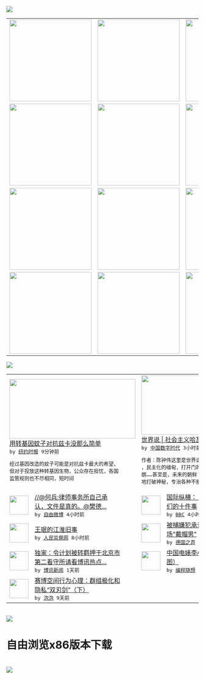

<a href="https://github.com/greatfire/z/raw/master/FreeBrowser.apk"><img src="https://raw.githubusercontent.com/greatfire/wiki/master/x/header.png" /></a><table><tr><td width="262" align="center" valign="center"><a href="https://github.com/greatfire/wiki/wiki/nyt" title="纽约时报中文网 国际纵览"><img src="https://raw.githubusercontent.com/greatfire/wiki/master/x/nyt_flag.png" width="215"/></a></td><td width="262" align="center" valign="center"><a href="https://github.com/greatfire/wiki/wiki/dw" title=""><img src="https://raw.githubusercontent.com/greatfire/wiki/master/x/dw_flag.png" width="215"/></a></td><td width="262" align="center" valign="center"><a href="https://github.com/greatfire/wiki/wiki/rmjd" title=""><img src="https://raw.githubusercontent.com/greatfire/wiki/master/x/rmjd_flag.png" width="215"/></a></td></tr><tr><td width="262" align="center" valign="center"><a href="https://github.com/paopaonetizen/website" title="泡泡 - 未经审查的互联网信息"><img src="https://raw.githubusercontent.com/greatfire/wiki/master/x/pp_flag.png" width="215"/></a></td><td width="262" align="center" valign="center"><a href="https://github.com/getlantern/mirror" title="以及自由微博和GreatFire.org官方中文论坛"><img src="https://raw.githubusercontent.com/greatfire/wiki/master/x/lantern_flag.png" width="215"/></a></td><td width="262" align="center" valign="center"><a href="https://github.com/cdtmirrors/m/" title=""><img src="https://raw.githubusercontent.com/greatfire/wiki/master/x/cdt_flag.png" width="215"/></a></td></tr><tr><td width="262" align="center" valign="center"><a href="https://github.com/program-think/blog" title="编程随想的博客"><img src="https://raw.githubusercontent.com/greatfire/wiki/master/x/pt_flag.png" width="215"/></a></td><td width="262" align="center" valign="center"><a href="https://github.com/greatfire/wiki/wiki/bbc" title=""><img src="https://raw.githubusercontent.com/greatfire/wiki/master/x/bbc_flag.png" width="215"/></a></td><td width="262" align="center" valign="center"><a href="https://github.com/freeweibo/s" title="自由微博 - 匿名和不受屏蔽的新浪微博搜索"><img src="https://raw.githubusercontent.com/greatfire/wiki/master/x/fw_flag.png" width="215"/></a></td></tr><tr><td width="262" align="center" valign="center"><a href="https://github.com/greatfire/wiki/wiki/google" title=""><img src="https://raw.githubusercontent.com/greatfire/wiki/master/x/google_flag.png" width="215"/></a></td><td width="262" align="center" valign="center"><a href="https://github.com/bxnews/boxun" title=""><img src="https://raw.githubusercontent.com/greatfire/wiki/master/x/bx_flag.png" width="215"/></a></td><td width="262" align="center" valign="center"><a href="https://github.com/greatfire/wiki/wiki/open-source" title="欢迎访问GreatFire.org开发者项目网站"><img src="https://raw.githubusercontent.com/greatfire/wiki/master/x/open-source_flag.png" width="215"/></a></td></tr></table><img src="https://raw.githubusercontent.com/greatfire/wiki/master/x/newsfeed text.png" /><table cols="4"><tr><td colspan="2" width="380"><a href="https://d3qlz4p8smvoli.cloudfront.net/opinion/20160410/c10fedoroff/"><img src="http://static01.nyt.com/images/2016/04/06/opinion/06fedoroffWeb/06fedoroffWeb-articleLarge.jpg" width="330" height="156"/></a></br><a href="https://d3qlz4p8smvoli.cloudfront.net/opinion/20160410/c10fedoroff/">用转基因蚊子对抗兹卡没那么简单</a></br><kbd> by <a href="http://m.cn.nytimes.com/">纽约时报</a> 9分钟前 </kbd></br><pre>经过基因改造的蚊子可能是对抗兹卡最大的希望，<br/>但对于投放这种转基因生物，公众存在担忧，各国<br/>监管规则也不尽相同，短时间</pre></td><td colspan="2" width="380"><a href="https://chinadigitaltimes.net/chinese/2016/04/%E4%B8%96%E7%95%8C%E8%AF%B4-%E7%A4%BE%E4%BC%9A%E4%B8%BB%E4%B9%89%E5%93%88%E7%93%A6%E9%82%A3%E5%89%AA%E5%BD%B1/"><img src="https://raw.githubusercontent.com/greatfire/wiki/master/x/cdt_logo_b.png" width="330" height="156"/></a></br><a href="https://chinadigitaltimes.net/chinese/2016/04/%E4%B8%96%E7%95%8C%E8%AF%B4-%E7%A4%BE%E4%BC%9A%E4%B8%BB%E4%B9%89%E5%93%88%E7%93%A6%E9%82%A3%E5%89%AA%E5%BD%B1/">世界说 | 社会主义哈瓦那剪影</a></br><kbd> by <a href="http://chinadigitaltimes.net/chinese/">中国数字时代</a> 3小时前 </kbd></br><pre>作者：陈钟伟这里是世界说#开放中的国家#系列<br/>，民主化的缅甸，打开门的古巴，核协议以后的伊<br/>朗……甚至是，未来的朝鲜？我们的目标是，残忍<br/>地打破神秘，专治各种不服。△...</pre></td></tr><tr><td><img src="https://raw.githubusercontent.com/greatfire/wiki/master/x/fw_logo.png" width="50" height="50"/></td><td width="280"><a href="https://freeweibo.com/weibo/3962600850782434">//@何兵:律师事务所自己承<br/>认，文件是真的。@樊德...</a></br><kbd> by <a href="https://freeweibo.com/">自由微博</a> 4小时前 </kbd></td><td><img src="http://a.files.bbci.co.uk/worldservice/live/assets/images/2016/04/07/160407040422_mossack_fonseca_panama_144x81_afp_nocredit.jpg" width="50" height="50"/></td><td width="280"><a href="http://www.bbc.com/zhongwen/simp/world_outlook/2016/04/160409_panama_papers_ten_things_learnt">国际纵横： 巴拿马文件告诉我<br/>们的十件事</a></br><kbd> by <a href="http://www.bbc.co.uk/zhongwen/simp">BBC</a> 4小时前 </kbd></td></tr><tr><td><img src="http://www.rmjdw.com/uploads/allimg/160409/1UHT201-0.jpg" width="50" height="50"/></td><td width="280"><a href="http://www.rmjdw.com//fazhibobao/20160409/15524.html">王珉的江淮旧事 </a></br><kbd> by <a href="http://www.rmjdw.com/">人民监督网</a> 8小时前 </kbd></td><td><img src="http://www.dw.com/image/0,,18874176_302,00.jpg" width="50" height="50"/></td><td width="280"><a href="http://dw.com/p/1ISdc?maca=chi-GK-text-greatfire-all-chinese-15625-xml-mrss">被捕嫌犯承认自己是布鲁塞尔机<br/>场"戴帽男"</a></br><kbd> by <a href="http://dw.de">德国之声</a> 9小时前 </kbd></td></tr><tr><td><img src="https://raw.githubusercontent.com/greatfire/wiki/master/x/bx_logo.png" width="50" height="50"/></td><td width="280"><a href="http://www.boxun.com/news/gb/china/2016/04/201604090907.shtml">独家：令计划被转羁押于北京市<br/>第二看守所请看博讯热点...</a></br><kbd> by <a href="http://www.boxun.com">博讯新闻</a> 1天前 </kbd></td><td><img src="http://lh3.googleusercontent.com/OgFn3fwwN9sT_nICoDfR3FIMC3TfA-gtLmNyDUzvkoXb84Z2I_5hoAffukl0asxN2XlQwfNg1Yx_5Knuo1OGF0iqONslT0CoZPKm-YmCopliweAZa94bkNqKsqCvBSwpA6fVekxpJC8" width="50" height="50"/></td><td width="280"><a href="http://feedproxy.google.com/~r/programthink/~3/a0gAJlmeS3g/Li-Xiaolin.html">中国电婊李小琳的精彩人生（多<br/>图）</a></br><kbd> by <a href="http://program-think.blogspot.com">编程随想</a> 2天前 </kbd></td></tr><tr><td><img src="https://pao-pao.net/sites/pao-pao.net/files/styles/large/public/xia_pian_wen_zhong_tu_.jpg?itok=PbTXxyjR" width="50" height="50"/></td><td width="280"><a href="https://pao-pao.net/article/684">赛博空间行为心理：群组极化和<br/>隐私“双刃剑”（下）</a></br><kbd> by <a href="https://pao-pao.net">泡泡</a> 9天前 </kbd></td></table></br><a href="https://github.com/greatfire/z/raw/master/FreeBrowser.apk"><img src="https://raw.githubusercontent.com/greatfire/wiki/master/x/download app.png" /></a><h1>自由浏览x86版本下载<h1><a href="https://github.com/greatfire/z/raw/master/FreeBrowser-x86.apk"><img src="https://raw.githubusercontent.com/greatfire/images/master/fb86.qr.png" /></a>